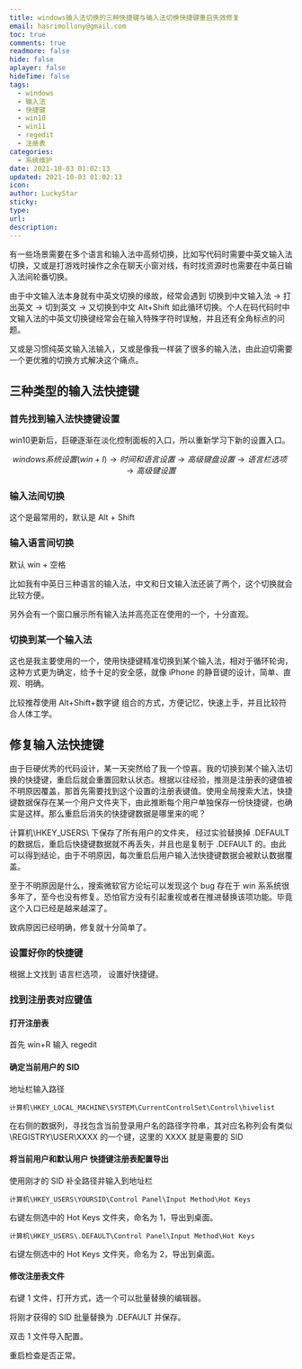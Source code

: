 ```yaml
---
title: windows输入法切换的三种快捷键与输入法切换快捷键重启失效修复
email: hasrimollony@gmail.com
toc: true
comments: true
readmore: false
hide: false
aplayer: false
hideTime: false
tags:
  - windows
  - 输入法
  - 快捷键
  - win10
  - win11
  - regedit
  - 注册表
categories:
  - 系统维护
date: 2021-10-03 01:02:13
updated: 2021-10-03 01:02:13
icon:
author: LuckyStar
sticky:
type:
url:
description:
---
```


有一些场景需要在多个语言和输入法中高频切换，比如写代码时需要中英文输入法切换，又或是打游戏时操作之余在聊天小窗对线，有时找资源时也需要在中英日输入法间轮番切换。

由于中文输入法本身就有中英文切换的缘故，经常会遇到 切换到中文输入法 -> 打出英文 -> 切到英文 -> 又切换到中文 Alt+Shift 如此循环切换。个人在码代码时中文输入法的中英文切换键经常会在输入特殊字符时误触，并且还有全角标点的问题。

又或是习惯纯英文输入法输入，又或是像我一样装了很多的输入法，由此迫切需要一个更优雅的切换方式解决这个痛点。

<!-- more -->

## 三种类型的输入法快捷键

### 首先找到输入法快捷键设置

win10更新后，巨硬逐渐在淡化控制面板的入口，所以重新学习下新的设置入口。

$$
windows系统设置(win+I) → 时间和语言设置 → 高级键盘设置 → 语言栏选项 → 高级键设置
$$

### 输入法间切换

这个是最常用的，默认是 Alt + Shift

### 输入语言间切换

默认 win + 空格

比如我有中英日三种语言的输入法，中文和日文输入法还装了两个，这个切换就会比较方便。

另外会有一个窗口展示所有输入法并高亮正在使用的一个，十分直观。

### 切换到某一个输入法

这也是我主要使用的一个，使用快捷键精准切换到某个输入法，相对于循环轮询，这种方式更为确定，给予十足的安全感，就像 iPhone 的静音键的设计，简单、直观、明确。

比较推荐使用 Alt+Shift+数字键 组合的方式，方便记忆，快速上手，并且比较符合人体工学。

## 修复输入法快捷键

由于巨硬优秀的代码设计，某一天突然给了我一个惊喜。我的切换到某个输入法切换的快捷键，重启后就会重置回默认状态。根据以往经验，推测是注册表的键值被不明原因覆盖，那首先需要找到这个设置的注册表键值。使用全局搜索大法，快捷键数据保存在某一个用户文件夹下，由此推断每个用户单独保存一份快捷键，也确实是这样。那么重启后消失的快捷键数据是哪里来的呢？

计算机\HKEY_USERS\ 下保存了所有用户的文件夹， 经过实验替换掉 .DEFAULT 的数据后，重启后快捷键数据就不再丢失，并且也是复制于 .DEFAULT 的。由此可以得到结论，由于不明原因，每次重启后用户输入法快捷键数据会被默认数据覆盖。

至于不明原因是什么，搜索微软官方论坛可以发现这个 bug 存在于 win 系系统很多年了，至今也没有修复。恐怕官方没有引起重视或者在推进替换该项功能。毕竟这个入口已经是越来越深了。

致病原因已经明确，修复就十分简单了。

### 设置好你的快捷键

根据上文找到 语言栏选项， 设置好快捷键。 

### 找到注册表对应键值

#### 打开注册表

首先 win+R 输入 regedit 

#### 确定当前用户的 SID

地址栏输入路径

`计算机\HKEY_LOCAL_MACHINE\SYSTEM\CurrentControlSet\Control\hivelist`

在右侧的数据列，寻找包含当前登录用户名的路径字符串，其对应名称列会有类似 \REGISTRY\USER\XXXX 的一个键，这里的 XXXX 就是需要的 SID

#### 将当前用户和默认用户 快捷键注册表配置导出

使用刚才的 SID 补全路径并输入到地址栏

`计算机\HKEY_USERS\YOURSID\Control Panel\Input Method\Hot Keys`

右键左侧选中的 Hot Keys 文件夹，命名为 1，导出到桌面。



`计算机\HKEY_USERS\.DEFAULT\Control Panel\Input Method\Hot Keys`

右键左侧选中的 Hot Keys 文件夹，命名为 2，导出到桌面。

#### 修改注册表文件

右键 1 文件，打开方式，选一个可以批量替换的编辑器。

将刚才获得的 SID 批量替换为 .DEFAULT 并保存。

双击 1 文件导入配置。

重启检查是否正常。


